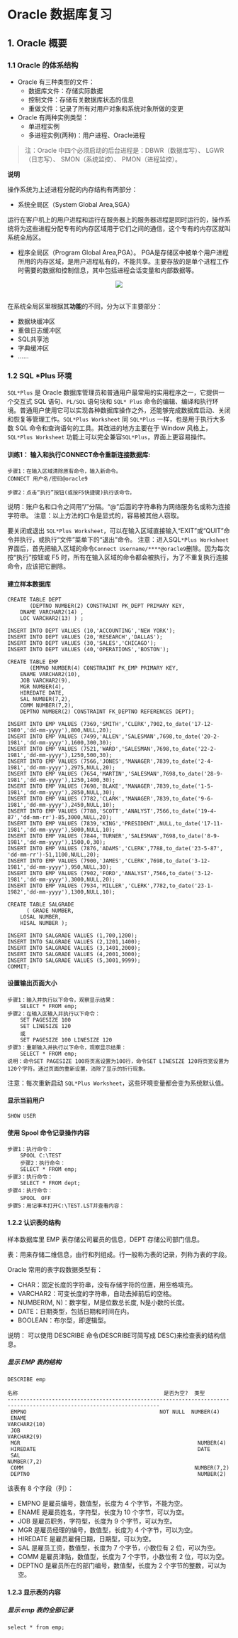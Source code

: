 # Oracle 数据库复习

## 1. Oracle 概要

### 1.1 Oracle 的体系结构

+ Oracle 有三种类型的文件：
    + 数据库文件：存储实际数据
	+ 控制文件：存储有关数据库状态的信息
	+ 重做文件：记录了所有对用户对象和系统对象所做的变更
+ Oracle 有两种实例类型：
    + 单进程实例
    + 多进程实例(两种)：用户进程、Oracle进程

> 注：Oracle 中四个必须启动的后台进程是：DBWR（数据库写）、 LGWR（日志写）、 SMON（系统监控）、 PMON（进程监控）。

    	
**说明**

操作系统为上述进程分配的内存结构有两部分：
+ 系统全局区（System Global Area,SGA） 

运行在客户机上的用户进程和运行在服务器上的服务器进程是同时运行的，操作系统将为这些进程分配专有的内存区域用于它们之间的通信，这个专有的内存区就叫系统全局区。

	
+ 程序全局区（Program Global Area,PGA）。
PGA是存储区中被单个用户进程所用的内存区域，是用户进程私有的，不能共享。主要存放的是单个进程工作时需要的数据和控制信息，其中包括进程会话变量和内部数据等。

<div align="center"> <img src="pics/数据库/Oracle-DB1.png" width=""/> </div><br>
	
在系统全局区里根据其**功能**的不同，分为以下主要部分：
+ 数据块缓冲区
+ 重做日志缓冲区
+ SQL共享池
+ 字典缓冲区
+ ......

### 1.2 SQL *Plus 环境

`SQL*Plus` 是 Oracle 数据库管理员和普通用户最常用的实用程序之一，它提供一个交互式 SQL 语句、`PL/SQL` 语句块和 `SQL* Plus` 命令的编辑、编译和执行环境。普通用户使用它可以实现各种数据库操作之外，还能够完成数据库启动、关闭和恢复等管理工作。`SQL*Plus Worksheet` 同 `SQL*Plus` 一样，也是用于执行大多数 SQL 命令和查询语句的工具。其改进的地方主要在于 Window 风格上，`SQL*Plus Worksheet` 功能上可以完全兼容`SQL*Plus`，界面上更容易操作。

#### 训练1： 输入和执行CONNECT命令重新连接数据库:
```
步骤1：在输入区域清除原有命令，输入新命令。
CONNECT 用户名/密码@oracle9

步骤2：点击“执行”按钮(或按F5快捷键)执行该命令。

```

说明：账户名和口令之间用“/”分隔。“@”后面的字符串称为网络服务名或称为连接字符串。
注意：以上方法的口令是显式的，容易被其他人窃取。

要关闭或退出 `SQL*Plus Worksheet`，可以在输入区域直接输入“EXIT”或“QUIT”命令并执行，或执行“文件”菜单下的“退出”命令。
注意：进入SQL`*Plus Worksheet`界面后，首先把输入区域的命令`Connect Username/****@oracle9`删除。因为每次按“执行”按钮或 F5 时，所有在输入区域的命令都会被执行，为了不重复执行连接命令，应该把它删除。

#### 建立样本数据库
```
CREATE TABLE DEPT
       (DEPTNO NUMBER(2) CONSTRAINT PK_DEPT PRIMARY KEY,
	DNAME VARCHAR2(14) ,
	LOC VARCHAR2(13) ) ;
	
INSERT INTO DEPT VALUES (10,'ACCOUNTING','NEW YORK');
INSERT INTO DEPT VALUES (20,'RESEARCH','DALLAS');
INSERT INTO DEPT VALUES (30,'SALES','CHICAGO');
INSERT INTO DEPT VALUES (40,'OPERATIONS','BOSTON');
	
CREATE TABLE EMP
       (EMPNO NUMBER(4) CONSTRAINT PK_EMP PRIMARY KEY,
	ENAME VARCHAR2(10),
	JOB VARCHAR2(9),
	MGR NUMBER(4),
	HIREDATE DATE,
	SAL NUMBER(7,2),
	COMM NUMBER(7,2),
	DEPTNO NUMBER(2) CONSTRAINT FK_DEPTNO REFERENCES DEPT);
	
INSERT INTO EMP VALUES (7369,'SMITH','CLERK',7902,to_date('17-12-1980','dd-mm-yyyy'),800,NULL,20);
INSERT INTO EMP VALUES (7499,'ALLEN','SALESMAN',7698,to_date('20-2-1981','dd-mm-yyyy'),1600,300,30);
INSERT INTO EMP VALUES (7521,'WARD','SALESMAN',7698,to_date('22-2-1981','dd-mm-yyyy'),1250,500,30);
INSERT INTO EMP VALUES (7566,'JONES','MANAGER',7839,to_date('2-4-1981','dd-mm-yyyy'),2975,NULL,20);
INSERT INTO EMP VALUES (7654,'MARTIN','SALESMAN',7698,to_date('28-9-1981','dd-mm-yyyy'),1250,1400,30);
INSERT INTO EMP VALUES (7698,'BLAKE','MANAGER',7839,to_date('1-5-1981','dd-mm-yyyy'),2850,NULL,30);
INSERT INTO EMP VALUES (7782,'CLARK','MANAGER',7839,to_date('9-6-1981','dd-mm-yyyy'),2450,NULL,10);
INSERT INTO EMP VALUES (7788,'SCOTT','ANALYST',7566,to_date('19-4-87','dd-mm-rr')-85,3000,NULL,20);
INSERT INTO EMP VALUES (7839,'KING','PRESIDENT',NULL,to_date('17-11-1981','dd-mm-yyyy'),5000,NULL,10);
INSERT INTO EMP VALUES (7844,'TURNER','SALESMAN',7698,to_date('8-9-1981','dd-mm-yyyy'),1500,0,30);
INSERT INTO EMP VALUES (7876,'ADAMS','CLERK',7788,to_date('23-5-87', 'dd-mm-rr')-51,1100,NULL,20);
INSERT INTO EMP VALUES (7900,'JAMES','CLERK',7698,to_date('3-12-1981','dd-mm-yyyy'),950,NULL,30);
INSERT INTO EMP VALUES (7902,'FORD','ANALYST',7566,to_date('3-12-1981','dd-mm-yyyy'),3000,NULL,20);
INSERT INTO EMP VALUES (7934,'MILLER','CLERK',7782,to_date('23-1-1982','dd-mm-yyyy'),1300,NULL,10);

CREATE TABLE SALGRADE
      ( GRADE NUMBER,
	LOSAL NUMBER,
	HISAL NUMBER );
	
INSERT INTO SALGRADE VALUES (1,700,1200);
INSERT INTO SALGRADE VALUES (2,1201,1400);
INSERT INTO SALGRADE VALUES (3,1401,2000);
INSERT INTO SALGRADE VALUES (4,2001,3000);
INSERT INTO SALGRADE VALUES (5,3001,9999);
COMMIT;
```

#### 设置输出页面大小
```
步骤1：输入并执行以下命令，观察显示结果：
	SELECT * FROM emp;
步骤2：在输入区输入并执行以下命令：
	SET PAGESIZE 100 
	SET LINESIZE 120 
	或
	SET PAGESIZE 100 LINESIZE 120 
步骤3：重新输入并执行以下命令，观察显示结果：
	SELECT * FROM emp;
说明：命令SET PAGESIZE 100将页高设置为100行，命令SET LINESIZE 120将页宽设置为120个字符。通过页面的重新设置，消除了显示的折行现象。
```
注意：每次重新启动 `SQL*Plus Worksheet`，这些环境变量都会变为系统默认值。

#### 显示当前用户
```
SHOW USER
```
#### 使用 Spool 命令记录操作内容
```
步骤1：执行命令：
	SPOOL C:\TEST
	步骤2：执行命令：
	SELECT * FROM emp; 
步骤3：执行命令：
	SELECT * FROM dept;
步骤4：执行命令：
	SPOOL　OFF
步骤5：用记事本打开C:\TEST.LST并查看内容：

```

#### 1.2.2 认识表的结构
样本数据库里 EMP 表存储公司雇员的信息，DEPT 存储公司部门信息。

表：用来存储二维信息，由行和列组成。行一般称为表的记录，列称为表的字段。

Oracle 常用的表字段数据类型有：
+ CHAR：固定长度的字符串，没有存储字符的位置，用空格填充。
+ VARCHAR2：可变长度的字符串，自动去掉前后的空格。
+ NUMBER(M, N)：数字型，M是位数总长度, N是小数的长度。
+ DATE：日期类型，包括日期和时间在内。
+ BOOLEAN：布尔型，即逻辑型。

说明：	可以使用 DESCRIBE 命令(DESCRIBE可简写成 DESC)来检查表的结构信息。


##### 显示 EMP 表的结构
```
DESCRIBE emp

名称                                              是否为空?  类型
----------------------------------------------------------------------------------------------------------------------
 EMPNO                                          NOT NULL  NUMBER(4)
 ENAME                                                     VARCHAR2(10)
 JOB                                                         VARCHAR2(9)
 MGR                                                        NUMBER(4)
 HIREDATE                                                   DATE
 SAL                                                         NUMBER(7,2)
 COMM                                                      NUMBER(7,2)
 DEPTNO                                                     NUMBER(2)

```
该表有 8 个字段（列）：
+ EMPNO 是雇员编号，数值型，长度为 4 个字节，不能为空。
+ ENAME 是雇员姓名，字符型，长度为 10 个字节，可以为空。
+ JOB 是雇员职务，字符型，长度为 9 个字节，可以为空。 
+ MGR 是雇员经理的编号，数值型，长度为 4 个字节，可以为空。
+ HIREDATE 是雇员雇佣日期，日期型，可以为空。
+ SAL 是雇员工资，数值型，长度为 7 个字节，小数位有 2 位，可以为空。
+ COMM 是雇员津贴，数值型，长度为 7 个字节，小数位有 2 位，可以为空。
+ DEPTNO 是雇员所在的部门编号，数值型，长度为 2 个字节的整数，可以为空。

#### 1.2.3 显示表的内容

##### 显示 emp 表的全部记录
```
select * from emp;
```

